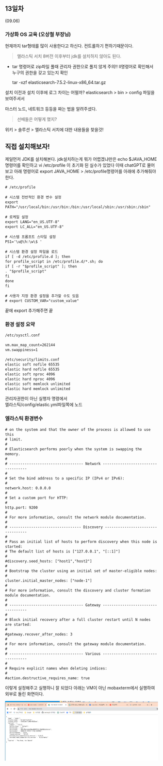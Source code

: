 ## 13일차
(09.06)

### 가상화 OS 교육 (오상철 부장님)

현재까지 tar형태를 많이 사용한다고 하신다. 컨트롤하기 편하기때문이다.
> 엘라스틱 서치 8버전 이후부터 jdk를 설치하지 않아도 된다.

* tar 명령어로 zip파일 풀때 관리자 권한으로 풀지 않게 주의!! ll명령어로 확인해서 누구의 권한을 갖고 있는지 확인



    tar -xzf elasticsearch-7.5.2-linux-x86_64.tar.gz


설치 이전과 설치 이후에 로그 차이는 어떨까?
elasticsearch > bin > config 파일을 보여주셔서

마스터 노드, 네트워크 등등을 짜는 법을 알려주셨다.

> 선배들은 어떻게 했지?

위키 > 솔루션 > 엘라스틱 서치에 대한 내용들을 찾을것!




## 직접 설치해보자!

제일먼저 JDK를 설치해본다.
jdk설치하는게 뭐가 어렵겠냐만은 echo $JAVA_HOME명령어를 확인하고
vi /etc/profile 이 초기화 된 실수가 있었다 이때 chatGPT로 물어보고
아래 명령어로 export JAVA_HOME > /etc/profile명령어를 아래에 추가해줘야 한다.



    # /etc/profile

    # 시스템 전반적인 환경 변수 설정
    export PATH="/usr/local/bin:/usr/bin:/bin:/usr/local/sbin:/usr/sbin:/sbin"
    
    # 로케일 설정
    export LANG="en_US.UTF-8"
    export LC_ALL="en_US.UTF-8"
    
    # 시스템 프롬프트 스타일 설정
    PS1='\u@\h:\w\$ '
    
    # 시스템 환경 설정 파일을 로드
    if [ -d /etc/profile.d ]; then
    for profile_script in /etc/profile.d/*.sh; do
    if [ -r "$profile_script" ]; then
    . "$profile_script"
    fi
    done
    fi
    
    # 사용자 지정 환경 설정을 추가할 수도 있음
    # export CUSTOM_VAR="custom_value"

끝에 export 추가해주면 끝 


### 환경 설정 요약

    /etc/sysctl.conf
    
    vm.max_map_count=262144
    vm.swappiness=1
    
    /etc/security/limits.conf
    elastic soft nofile 65535
    elastic hard nofile 65535
    elastic soft nproc 4096
    elastic hard nproc 4096
    elastic soft memlock unlimited
    elastic hard memlock unlimited



관리자권한이 아닌 실행자 명령에서\
엘라스틱/config/elastic.yml파일쪽에 노드


### 엘라스틱 환경변수

    # on the system and that the owner of the process is allowed to use this
    # limit.
    #
    # Elasticsearch performs poorly when the system is swapping the memory.
    #
    # ---------------------------------- Network -----------------------------------
    #
    # Set the bind address to a specific IP (IPv4 or IPv6):
    #
    network.host: 0.0.0.0
    #
    # Set a custom port for HTTP:
    #
    http.port: 9200
    #
    # For more information, consult the network module documentation.
    #
    # --------------------------------- Discovery ----------------------------------
    #
    # Pass an initial list of hosts to perform discovery when this node is started:
    # The default list of hosts is ["127.0.0.1", "[::1]"]
    #
    #discovery.seed_hosts: ["host1","host2"]
    #
    # Bootstrap the cluster using an initial set of master-eligible nodes:
    #
    cluster.initial_master_nodes: ["node-1"]
    #
    # For more information, consult the discovery and cluster formation module documentation.
    #
    # ---------------------------------- Gateway -----------------------------------
    #
    # Block initial recovery after a full cluster restart until N nodes are started:
    #
    #gateway.recover_after_nodes: 3
    #
    # For more information, consult the gateway module documentation.
    #
    # ---------------------------------- Various -----------------------------------
    #
    # Require explicit names when deleting indices:
    #
    #action.destructive_requires_name: true


이렇게 설정해주고 실행하니 잘 되었다
아래는 VM이 아닌 mobaxterm에서 실행하여 외부로 돌린 화면이다.

![img.png](img.png)